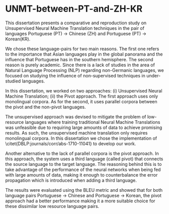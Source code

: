 # UNMT-between-PT-and-ZH-KR

This dissertation presents a comparative and reproduction study on Unsupervised Neural Machine Translation techniques in the pair of languages Portuguese (PT) $\to$ Chinese (ZH) and Portuguese (PT) $\to$ Korean(KR).

We chose these language-pairs for two main reasons. The first one refers to the importance that Asian languages play in the global panorama and the influence that Portuguese has in the southern hemisphere. The second reason is purely academic. Since there is a lack of studies in the area of Natural Language Processing (NLP) regarding non-Germanic languages, we focused on studying the influence of non-supervised techniques in under-studied languages. 

In this dissertation, we worked on two approaches: (i) Unsupervised Neural Machine Translation; (ii) the Pivot approach. The first approach uses only monolingual corpora. As for the second, it uses parallel corpora between the pivot and the non-pivot languages.

The unsupervised approach was devised to mitigate the problem of low-resource languages where training traditional Neural Machine Translations was unfeasible due to requiring large amounts of data to achieve promising results. As such, the unsupervised machine translation only requires monolingual corpora. 
In this dissertation we chose the implementation of \citet{DBLP:journals/corr/abs-1710-11041} to develop our work.

Another alternative to the lack of parallel corpora is the pivot approach. In this approach, the system uses a third language (called pivot) that connects the source language to the target language. The reasoning behind this is to take advantage of the performance of the neural networks when being fed with large amounts of data, making it enough to counterbalance the error propagation which is introduced when adding a third language.

The results were evaluated using the BLEU metric and showed that for both language pairs Portuguese $\to$ Chinese and Portuguese $\to$ Korean, the pivot approach had a better performance making it a more suitable choice for these dissimilar low resource language pairs.
